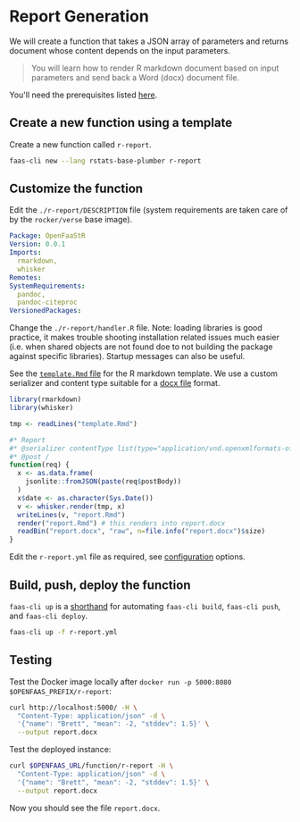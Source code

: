 # Report Generation

We will create a function that takes a JSON array of parameters and returns document whose content depends on the input parameters.

> You will learn how to render R markdown document based on input parameters and send back a Word (docx) document file.

You'll need the prerequisites listed [here](https://github.com/analythium/openfaas-rstats-templates/tree/master/examples).

## Create a new function using a template

Create a new function called `r-report`.

```bash
faas-cli new --lang rstats-base-plumber r-report
```

## Customize the function

Edit the `./r-report/DESCRIPTION` file (system requirements are taken care of by the `rocker/verse` base image).

```yaml
Package: OpenFaaStR
Version: 0.0.1
Imports:
  rmarkdown,
  whisker
Remotes:
SystemRequirements:
  pandoc,
  pandoc-citeproc
VersionedPackages:
```

Change the `./r-report/handler.R` file.
Note: loading libraries is good practice, it makes trouble shooting installation related
issues much easier (i.e. when shared objects are not found doe to not building
the package against specific libraries). Startup messages can also be useful.

See the [`template.Rmd` file](template.Rmd) for the R markdown template.
We use a custom serializer and content type suitable for a [docx file](https://developer.mozilla.org/en-US/docs/Web/HTTP/Basics_of_HTTP/MIME_types/Common_types) format.

```R
library(rmarkdown)
library(whisker)

tmp <- readLines("template.Rmd")

#* Report
#* @serializer contentType list(type="application/vnd.openxmlformats-officedocument.wordprocessingml.document")
#* @post /
function(req) {
  x <- as.data.frame(
    jsonlite::fromJSON(paste(req$postBody))
  )
  x$date <- as.character(Sys.Date())
  v <- whisker.render(tmp, x)
  writeLines(v, "report.Rmd")
  render("report.Rmd") # this renders into report.docx
  readBin("report.docx", "raw", n=file.info("report.docx")$size)
}
```

Edit the `r-report.yml` file as required, see [configuration](https://docs.openfaas.com/reference/yaml/) options.

## Build, push, deploy the function

`faas-cli up` is a [shorthand](https://docs.openfaas.com/cli/templates/)
for automating `faas-cli build`, `faas-cli push`, and `faas-cli deploy`.

```bash
faas-cli up -f r-report.yml
```

## Testing

Test the Docker image locally after `docker run -p 5000:8080 $OPENFAAS_PREFIX/r-report`:

```bash
curl http://localhost:5000/ -H \
  "Content-Type: application/json" -d \
  '{"name": "Brett", "mean": -2, "stddev": 1.5}' \
  --output report.docx
```

Test the deployed instance:

```bash
curl $OPENFAAS_URL/function/r-report -H \
  "Content-Type: application/json" -d \
  '{"name": "Brett", "mean": -2, "stddev": 1.5}' \
  --output report.docx
```

Now you should see the file `report.docx`.
